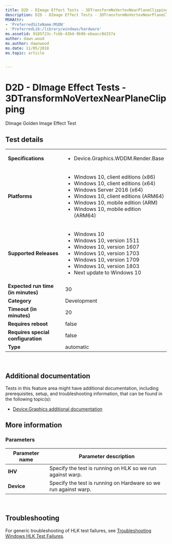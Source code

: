 ```yaml
---
title: D2D - DImage Effect Tests - 3DTransformNoVertexNearPlaneClipping
description: D2D - DImage Effect Tests - 3DTransformNoVertexNearPlaneClipping
MSHAttr:
- 'PreferredSiteName:MSDN'
- 'PreferredLib:/library/windows/hardware'
ms.assetid: 9185f23c-fcbb-43b4-9b96-ebaacc8d157a
author: dawn.wood
ms.author: dawnwood
ms.date: 11/05/2018
ms.topic: article


---
```


# <span id="p_hlk_test.6ff41f4a-f521-4a1a-b424-1cee6b0176b0"></span>D2D - DImage Effect Tests - 3DTransformNoVertexNearPlaneClipping


DImage Golden Image Effect Test

## Test details
|||
|---|---|
| **Specifications**  | <ul><li>Device.Graphics.WDDM.Render.Base</li></ul> |  
| **Platforms**   | <ul><li>Windows 10, client editions (x86)</li><li>Windows 10, client editions (x64)</li><li>Windows Server 2016 (x64)</li><li>Windows 10, client editions (ARM64)</li><li>Windows 10, mobile edition (ARM)</li><li>Windows 10, mobile edition (ARM64)</li></ul> |
| **Supported Releases** | <ul><li>Windows 10</li><li>Windows 10, version 1511</li><li>Windows 10, version 1607</li><li>Windows 10, version 1703</li><li>Windows 10, version 1709</li><li>Windows 10, version 1803</li><li>Next update to Windows 10</li></ul> |
|**Expected run time (in minutes)**| 30 |
|**Category**| Development |
|**Timeout (in minutes)**| 20 |
|**Requires reboot**| false |
|**Requires special configuration**| false |
|**Type**| automatic |

 

## <span id="Additional_documentation"></span><span id="additional_documentation"></span><span id="ADDITIONAL_DOCUMENTATION"></span>Additional documentation


Tests in this feature area might have additional documentation, including prerequisites, setup, and troubleshooting information, that can be found in the following topic(s):

-   [Device.Graphics additional documentation](device-graphics-additional-documentation.md)

## <span id="More_information"></span><span id="more_information"></span><span id="MORE_INFORMATION"></span>More information


### <span id="Parameters"></span><span id="parameters"></span><span id="PARAMETERS"></span>Parameters

| Parameter name | Parameter description                                           |
|----------------|-----------------------------------------------------------------|
| **IHV**        | Specify the test is running on HLK so we run against warp.      |
| **Device**     | Specify the test is running on Hardware so we run against warp. |

 

## <span id="Troubleshooting"></span><span id="troubleshooting"></span><span id="TROUBLESHOOTING"></span>Troubleshooting


For generic troubleshooting of HLK test failures, see [Troubleshooting Windows HLK Test Failures](..\user\troubleshooting-windows-hlk-test-failures.md).

 

 







